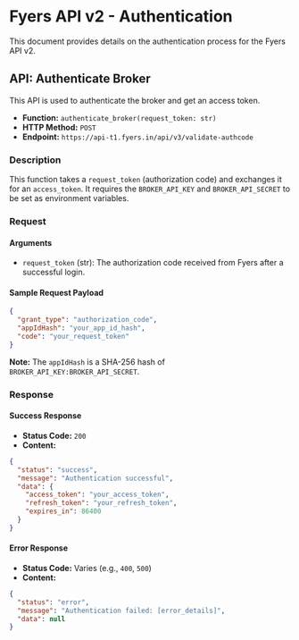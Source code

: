 # Fyers API v2 - Authentication

This document provides details on the authentication process for the Fyers API v2.

## API: Authenticate Broker

This API is used to authenticate the broker and get an access token.

- **Function:** `authenticate_broker(request_token: str)`
- **HTTP Method:** `POST`
- **Endpoint:** `https://api-t1.fyers.in/api/v3/validate-authcode`

### Description

This function takes a `request_token` (authorization code) and exchanges it for an `access_token`. It requires the `BROKER_API_KEY` and `BROKER_API_SECRET` to be set as environment variables.

### Request

#### Arguments

- `request_token` (str): The authorization code received from Fyers after a successful login.

#### Sample Request Payload

```json
{
  "grant_type": "authorization_code",
  "appIdHash": "your_app_id_hash",
  "code": "your_request_token"
}
```

**Note:** The `appIdHash` is a SHA-256 hash of `BROKER_API_KEY:BROKER_API_SECRET`.

### Response

#### Success Response

- **Status Code:** `200`
- **Content:**

```json
{
  "status": "success",
  "message": "Authentication successful",
  "data": {
    "access_token": "your_access_token",
    "refresh_token": "your_refresh_token",
    "expires_in": 86400
  }
}
```

#### Error Response

- **Status Code:** Varies (e.g., `400`, `500`)
- **Content:**

```json
{
  "status": "error",
  "message": "Authentication failed: [error_details]",
  "data": null
}
```
